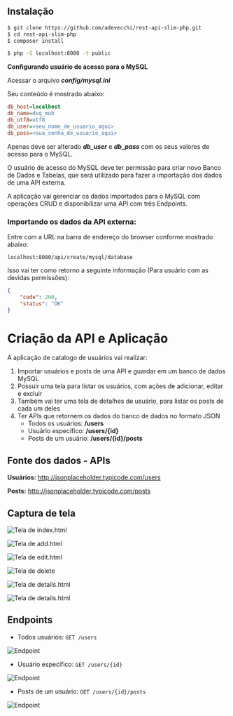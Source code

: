 ## Instalação

```bash
$ git clone https://github.com/adevecchi/rest-api-slim-php.git
$ cd rest-api-slim-php
$ composer install

$ php -S localhost:8080 -t public
```

**Configurando usuário de acesso para o MySQL**

Acessar o arquivo ***config/mysql.ini***

Seu conteúdo é mostrado abaixo:

```ini
db_host=localhost
db_name=dvq_mob
db_utf8=utf8
db_user=<seu_nome_de_usuario_aqui>
db_pass=<sua_senha_de_usuario_aqui>
```
Apenas deve ser alterado ***db_user*** e ***db_pass*** com os seus valores de acesso para o MySQL.

O usuário de acesso do MySQL deve ter permissão para criar novo Banco de Dados e Tabelas, que será utilizado
para fazer a importação dos dados de uma API externa.

A aplicação vai gerenciar os dados importados para o MySQL com operações CRUD e disponibilizar uma API com três Endpoints.

### Importando os dados da API externa:

Entre com a URL na barra de endereço do browser conforme mostrado abaixo:

```text
localhost:8080/api/create/mysql/database
```

Isso vai ter como retorno a seguinte informação (Para usuário com as devidas permissões):

```json
{
    "code": 200,
    "status": "OK"
}
```

# Criação da API e Aplicação

A aplicação de catalogo de usuários vai realizar:

1. Importar usuários e posts de uma API e guardar em um banco de dados MySQL
1. Possuir uma tela para listar os usuários, com ações de adicionar, editar e excluir
1. Também vai ter uma tela de detalhes de usuário, para listar os posts de cada um deles
1. Ter APIs que retornem os dados do banco de dados no formato JSON
   * Todos os usuários: **/users**
   * Usuário específico: **/users/{id}**
   * Posts de um usuário: **/users/{id}/posts**

## Fonte dos dados - APIs

**Usuários:**
http://jsonplaceholder.typicode.com/users

**Posts:**
http://jsonplaceholder.typicode.com/posts

Captura de tela
---------------

![Tela de index.html](https://github.com/adevecchi/rest-api-slim-php/blob/master/public/assets/images/screenshot/index.png)

![Tela de add.html](https://github.com/adevecchi/rest-api-slim-php/blob/master/public/assets/images/screenshot/add.png)

![Tela de edit.html](https://github.com/adevecchi/rest-api-slim-php/blob/master/public/assets/images/screenshot/edit.png)

![Tela de delete](https://github.com/adevecchi/rest-api-slim-php/blob/master/public/assets/images/screenshot/delete.png)

![Tela de details.html](https://github.com/adevecchi/rest-api-slim-php/blob/master/public/assets/images/screenshot/details-1.png)

![Tela de details.html](https://github.com/adevecchi/rest-api-slim-php/blob/master/public/assets/images/screenshot/details-2.png)

Endpoints
---------

- Todos usuários: `GET /users`

![Endpoint](https://github.com/adevecchi/rest-api-slim-php/blob/master/public/assets/images/screenshot/get-users.png)

- Usuário específico: `GET /users/{id}`

![Endpoint](https://github.com/adevecchi/rest-api-slim-php/blob/master/public/assets/images/screenshot/get-users-id.png)

- Posts de um usuário: `GET /users/{id}/posts`

![Endpoint](https://github.com/adevecchi/rest-api-slim-php/blob/master/public/assets/images/screenshot/get-users-id-posts.png)

